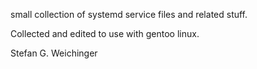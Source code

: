 
small collection of systemd service files and related stuff.

Collected and edited to use with gentoo linux.

Stefan G. Weichinger
